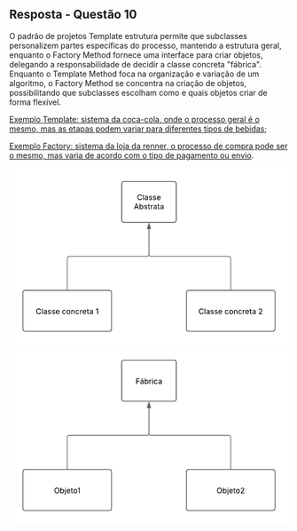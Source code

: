 ## Resposta - Questão 10

O padrão de projetos Template estrutura permite que subclasses personalizem partes específicas do processo, mantendo a estrutura geral, enquanto o Factory Method fornece uma interface para criar objetos, delegando a responsabilidade de decidir a classe concreta "fábrica". Enquanto o Template Method foca na organização e variação de um algoritmo, o Factory Method se concentra na criação de objetos, possibilitando que subclasses escolham como e quais objetos criar de forma flexível.

[Exemplo Template: sistema da coca-cola, onde o processo geral é o mesmo, mas as etapas podem variar para diferentes tipos de bebidas](https://github.com/pedrjose/prova-monitoria-map/blob/main/cocaCola.py);

[Exemplo Factory: sistema da loja da renner, o processo de compra pode ser o mesmo, mas varia de acordo com o tipo de pagamento ou envio](https://github.com/pedrjose/prova-monitoria-map/blob/main/renner.py).

![image](template.png)
![image](factory.png)
